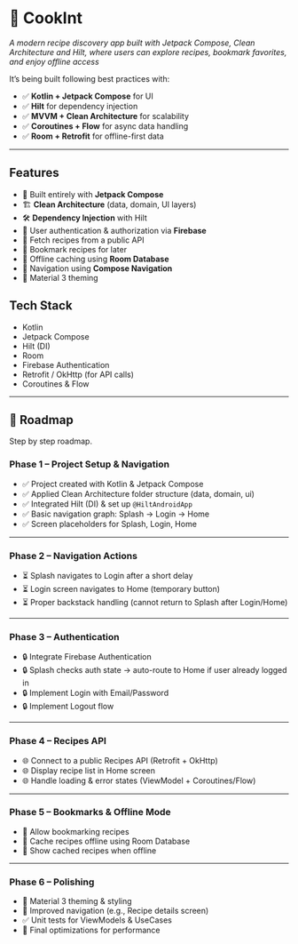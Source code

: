 # 🍳 CookInt  
*A modern recipe discovery app built with Jetpack Compose, Clean Architecture and Hilt, where users can explore recipes, bookmark favorites, and enjoy offline access*  

It’s being built following best practices with:  
- ✅ **Kotlin + Jetpack Compose** for UI  
- ✅ **Hilt** for dependency injection  
- ✅ **MVVM + Clean Architecture** for scalability  
- ✅ **Coroutines + Flow** for async data handling  
- ✅ **Room + Retrofit** for offline-first data  

---

## Features
- 📱 Built entirely with **Jetpack Compose**
- 🏗️ **Clean Architecture** (data, domain, UI layers)
- 🛠️ **Dependency Injection** with Hilt
- 🔑 User authentication & authorization via **Firebase**
- 🍲 Fetch recipes from a public API
- 📌 Bookmark recipes for later
- 📂 Offline caching using **Room Database**
- 🧭 Navigation using **Compose Navigation**
- 🎨 Material 3 theming

## Tech Stack
- Kotlin
- Jetpack Compose
- Hilt (DI)
- Room
- Firebase Authentication
- Retrofit / OkHttp (for API calls)
- Coroutines & Flow

---

## 🚀 Roadmap

Step by step roadmap.  

### **Phase 1 – Project Setup & Navigation**
- ✅ Project created with Kotlin & Jetpack Compose  
- ✅ Applied Clean Architecture folder structure (data, domain, ui)  
- ✅ Integrated Hilt (DI) & set up `@HiltAndroidApp`  
- ✅ Basic navigation graph: Splash → Login → Home  
- ✅ Screen placeholders for Splash, Login, Home  

---

### **Phase 2 – Navigation Actions**
- ⏳ Splash navigates to Login after a short delay  
- ⏳ Login screen navigates to Home (temporary button)  
- ⏳ Proper backstack handling (cannot return to Splash after Login/Home)  

---

### **Phase 3 – Authentication**
- 🔒 Integrate Firebase Authentication  
- 🔒 Splash checks auth state → auto-route to Home if user already logged in  
- 🔒 Implement Login with Email/Password  
- 🔒 Implement Logout flow  

---

### **Phase 4 – Recipes API**
- 🌐 Connect to a public Recipes API (Retrofit + OkHttp)  
- 🌐 Display recipe list in Home screen  
- 🌐 Handle loading & error states (ViewModel + Coroutines/Flow)  

---

### **Phase 5 – Bookmarks & Offline Mode**
- 📌 Allow bookmarking recipes  
- 📂 Cache recipes offline using Room Database  
- 📶 Show cached recipes when offline  

---

### **Phase 6 – Polishing**
- 🎨 Material 3 theming & styling  
- 🧭 Improved navigation (e.g., Recipe details screen)  
- ✅ Unit tests for ViewModels & UseCases  
- 📱 Final optimizations for performance  

